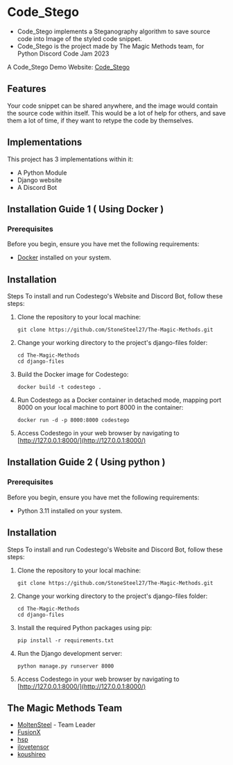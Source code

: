 # Code_Stego
- Code_Stego implements a Steganography algorithm to save source code into Image of
the styled code snippet.
- Code_Stego is the project made by The Magic Methods team, for Python Discord Code Jam 2023

A Code_Stego Demo Website: [Code_Stego](https://codestego.up.railway.app/)

## Features
Your code snippet can be shared anywhere, and the image would contain the source code within itself. This would be a lot of help for others, and save them a lot of time, if they want to retype the code by themselves.

## Implementations
This project has 3 implementations within it:
- A Python Module
- Django website
- A Discord Bot



## Installation Guide 1 ( Using Docker )

### Prerequisites

Before you begin, ensure you have met the following requirements:

- [Docker](https://www.docker.com/) installed on your system.

## Installation

Steps To install and run Codestego's Website and Discord Bot, follow these steps:

1. Clone the repository to your local machine:

   ```shell
   git clone https://github.com/StoneSteel27/The-Magic-Methods.git
   ```
2. Change your working directory to the project's django-files folder:
   ```shell
   cd The-Magic-Methods
   cd django-files
   ```
3. Build the Docker image for Codestego:
   ```shell
   docker build -t codestego .
   ```
4. Run Codestego as a Docker container in detached mode, mapping port 8000 on your local machine to port 8000 in the container:
   ```shell
   docker run -d -p 8000:8000 codestego
   ```

5. Access Codestego in your web browser by navigating to  [http://127.0.0.1:8000/](http://127.0.0.1:8000/) 

## Installation Guide 2 ( Using python )

### Prerequisites

Before you begin, ensure you have met the following requirements:

- Python 3.11 installed on your system.

## Installation

Steps To install and run Codestego's Website and Discord Bot, follow these steps:

1. Clone the repository to your local machine:

   ```shell
   git clone https://github.com/StoneSteel27/The-Magic-Methods.git
   ```
2. Change your working directory to the project's django-files folder:
   ```shell
   cd The-Magic-Methods
   cd django-files
   ```
3. Install the required Python packages using pip:
   ```shell
   pip install -r requirements.txt
   ```
4. Run the Django development server:
   ```shell
   python manage.py runserver 8000
   ```

5. Access Codestego in your web browser by navigating to  [http://127.0.0.1:8000/](http://127.0.0.1:8000/) 

## The Magic Methods Team
- [MoltenSteel](https://github.com/StoneSteel27) - Team Leader
- [FusionX](https://github.com/venkat66)
- [hsp](https://github.com/ShakyaMajumdar)
- [ilovetensor](https://github.com/ilovetensor)
- [koushireo](https://github.com/FooChiHen)



